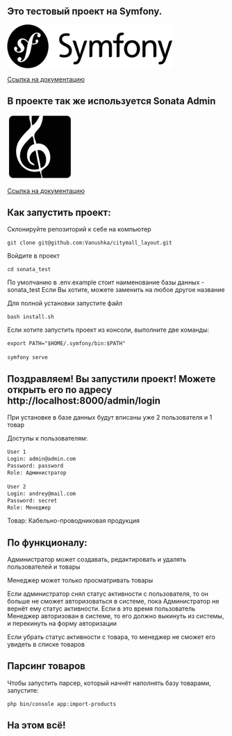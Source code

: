 ## Это тестовый проект на Symfony.

<img width="380" height="100" src="./readme_pictures/symfony.png">


[Ссылка на документацию](https://symfony.com/doc/current/index.html)

## В проекте так же используется Sonata Admin

<img width="150" height="150" src="./readme_pictures/sonata.png">

[Ссылка на документацию](https://docs.sonata-project.org/projects/SonataAdminBundle/en/4.x/)


## Как запустить проект:

Склонируйте репозиторий к себе на компьютер

```
git clone git@github.com:Vanushka/citymall_layout.git
```

Войдите в проект

```
cd sonata_test
```

По умолчанию в .env.example стоит наименование базы данных - sonata_test
Если Вы хотите, можете заменить на любое другое название


Для полной установки запустите файл

```
bash install.sh
```

Если хотите запустить проект из консоли, выполните две команды:

```
export PATH="$HOME/.symfony/bin:$PATH"

symfony serve
```

## Поздравляем! Вы запустили проект! Можете открыть его по адресу http://localhost:8000/admin/login

При установке в базе данных будут вписаны уже 2 пользователя и 1 товар

Доступы к пользователям:
```
User 1
Login: admin@admin.com
Password: password
Role: Администратор

User 2
Login: andrey@mail.com
Password: secret
Role: Менеджер
```

Товар: Кабельно-проводниковая продукция

## По функционалу:

Администратор может создавать, редактировать и удалять пользователей и товары

Менеджер может только просматривать товары

Если администратор снял статус активности с пользователя,
то он больше не сможет авторизоваться в системе,
пока Администратор не вернёт ему статус активности.
Если в это время пользователь Менеджер авторизован в системе,
то его должно выкинуть из системы, и перекинуть на форму авторизации

Если убрать статус активности с товара,
то менеджер не сможет его увидеть в списке товаров

## Парсинг товаров

Чтобы запустить парсер, который начнёт наполнять базу товарами, запустите:

```
php bin/console app:import-products
```

## На этом всё!